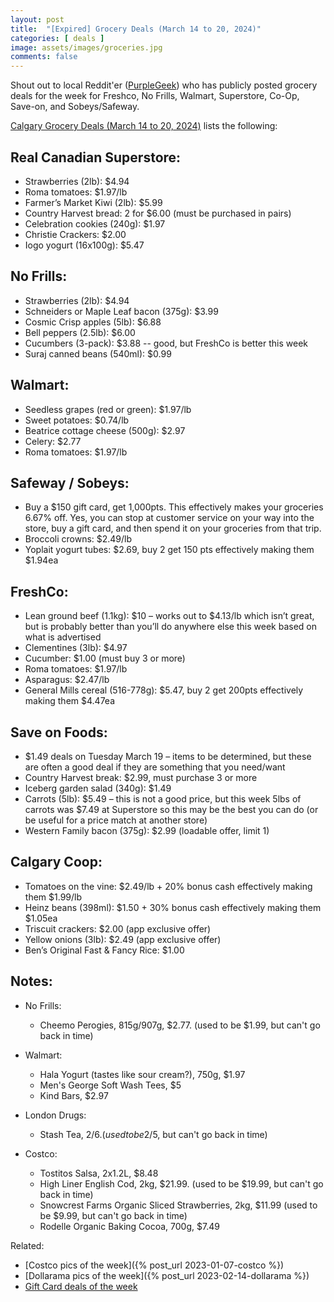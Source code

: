 ```yaml
---
layout: post
title:  "[Expired] Grocery Deals (March 14 to 20, 2024)"
categories: [ deals ]
image: assets/images/groceries.jpg
comments: false
---
```


Shout out to local Reddit'er ([PurpleGeek](https://www.reddit.com/user/PurpleGeek/)) who has publicly posted grocery deals for the week for Freshco, No Frills, Walmart, Superstore, Co-Op, Save-on, and Sobeys/Safeway.

[Calgary Grocery Deals (March 14 to 20, 2024)](https://www.reddit.com/r/Calgary/comments/1be42k7/calgary_grocery_deals_march_14_to_20_2024/) lists the following:

## Real Canadian Superstore:
- Strawberries (2lb): $4.94
- Roma tomatoes: $1.97/lb
- Farmer’s Market Kiwi (2lb): $5.99
- Country Harvest bread: 2 for $6.00 (must be purchased in pairs)
- Celebration cookies (240g): $1.97
- Christie Crackers: $2.00
- Iogo yogurt (16x100g): $5.47

## No Frills:
- Strawberries (2lb): $4.94
- Schneiders or Maple Leaf bacon (375g): $3.99
- Cosmic Crisp apples (5lb): $6.88
- Bell peppers (2.5lb): $6.00
- Cucumbers (3-pack): $3.88 -- good, but FreshCo is better this week
- Suraj canned beans (540ml): $0.99

## Walmart:
- Seedless grapes (red or green): $1.97/lb
- Sweet potatoes: $0.74/lb
- Beatrice cottage cheese (500g): $2.97
- Celery: $2.77
- Roma tomatoes: $1.97/lb

## Safeway / Sobeys:
- Buy a $150 gift card, get 1,000pts. This effectively makes your groceries 6.67% off. Yes, you can stop at customer service on your way into the store, buy a gift card, and then spend it on your groceries from that trip.
- Broccoli crowns: $2.49/lb
- Yoplait yogurt tubes: $2.69, buy 2 get 150 pts effectively making them $1.94ea

## FreshCo:
- Lean ground beef (1.1kg): $10 – works out to $4.13/lb which isn’t great, but is probably better than you’ll do anywhere else this week based on what is advertised
- Clementines (3lb): $4.97
- Cucumber: $1.00 (must buy 3 or more)
- Roma tomatoes: $1.97/lb
- Asparagus: $2.47/lb
- General Mills cereal (516-778g): $5.47, buy 2 get 200pts effectively making them $4.47ea

## Save on Foods:
- $1.49 deals on Tuesday March 19 – items to be determined, but these are often a good deal if they are something that you need/want
- Country Harvest break: $2.99, must purchase 3 or more
- Iceberg garden salad (340g): $1.49
- Carrots (5lb): $5.49 – this is not a good price, but this week 5lbs of carrots was $7.49 at Superstore so this may be the best you can do (or be useful for a price match at another store)
- Western Family bacon (375g): $2.99 (loadable offer, limit 1)

## Calgary Coop:
- Tomatoes on the vine: $2.49/lb + 20% bonus cash effectively making them $1.99/lb
- Heinz beans (398ml): $1.50 + 30% bonus cash effectively making them $1.05ea
- Triscuit crackers: $2.00 (app exclusive offer)
- Yellow onions (3lb): $2.49 (app exclusive offer)
- Ben’s Original Fast & Fancy Rice: $1.00

## Notes:
- No Frills:
    - Cheemo Perogies, 815g/907g, $2.77. (used to be $1.99, but can't go back in time)

- Walmart:
    - Hala Yogurt (tastes like sour cream?), 750g, $1.97
    - Men's George Soft Wash Tees, $5
    - Kind Bars, $2.97

- London Drugs:
    - Stash Tea, 2/$6.  (used to be 2/$5, but can't go back in time)

- Costco:
    - Tostitos Salsa, 2x1.2L, $8.48
    - High Liner English Cod, 2kg, $21.99. (used to be $19.99, but can't go back in time)
    - Snowcrest Farms Organic Sliced Strawberries, 2kg, $11.99 (used to be $9.99, but can't go back in time)
    - Rodelle Organic Baking Cocoa, 700g, $7.49

Related:
 - [Costco pics of the week]({% post_url 2023-01-07-costco %})
 - [Dollarama pics of the week]({% post_url 2023-02-14-dollarama %})
 - [Gift Card deals of the week](https://forums.redflagdeals.com/various-retailers-gift-cards-deals-discounts-2024-2666408)

 
